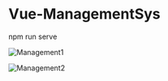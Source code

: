 # Vue-ManagementSys


npm run serve


![Management1](https://user-images.githubusercontent.com/75256241/183678453-3499de29-04e2-439c-85c3-e41145087613.png)




![Management2](https://user-images.githubusercontent.com/75256241/183678572-45991435-9af9-4328-92ef-7aac3b1c6d2a.png)

